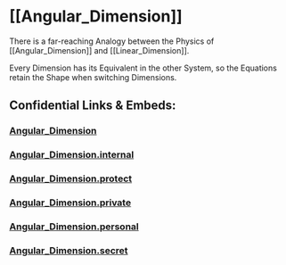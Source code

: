 ﻿# [[Angular_Dimension]] 

There is a far-reaching Analogy between 
the Physics of [[Angular_Dimension]]  and [[Linear_Dimension]]. 

Every Dimension has its Equivalent in the other System, 
so the Equations retain the Shape when switching Dimensions. 

## Confidential Links & Embeds: 

### [Angular_Dimension](/_public/Dimension/Angular_Dimension.md) 

### [Angular_Dimension.internal](/_internal/Dimension/Angular_Dimension.internal.md) 

### [Angular_Dimension.protect](/_protect/Dimension/Angular_Dimension.protect.md) 

### [Angular_Dimension.private](/_private/Dimension/Angular_Dimension.private.md) 

### [Angular_Dimension.personal](/_personal/Dimension/Angular_Dimension.personal.md) 

### [Angular_Dimension.secret](/_secret/Dimension/Angular_Dimension.secret.md) 
